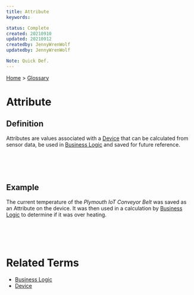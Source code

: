 ```yaml
---
title: Attribute
keywords: 

status: Complete
created: 20210910
updated: 20210912
createdby: JennyWrenWolf
updatedby: JennyWrenWolf

Note: Quick Def.
---
```

[Home](../Index.md) > [Glossary](./Index.md)

# Attribute
## Definition
Attributes are values associated with a [Device](./Glossary/Device.md) that can be calculated from sensor data, be used in [Business Logic](./Glossary/BusinessLogic.md) and saved for future reference.

<br>
<br>
<br>

## Example

The current temperature of the *Plymouth IoT Conveyor Belt* was saved as an Attribute on the device. It was then used in a calculation by [Business Logic](./Glosssary/BusinessLogic.md) to determine if it was over heating.

<br>
<br>
<br>

# Related Terms
- [Business Logic](./Glosssary/BusinessLogic.md)
- [Device](./Glossary/Device.md)